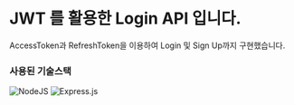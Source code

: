 # JWT 를 활용한 Login API 입니다.

AccessToken과 RefreshToken을 이용하여
Login 및 Sign Up까지 구현했습니다.

### 사용된 기술스택
![NodeJS](https://img.shields.io/badge/node.js-6DA55F?style=for-the-badge&logo=node.js&logoColor=white)
![Express.js](https://img.shields.io/badge/express.js-%23404d59.svg?style=for-the-badge&logo=express&logoColor=%2361DAFB)
